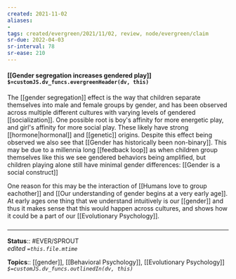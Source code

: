 ```yaml
---
created: 2021-11-02 
aliases:
- 
tags: created/evergreen/2021/11/02, review, node/evergreen/claim
sr-due: 2022-04-03
sr-interval: 78
sr-ease: 210
---
```


#### [[Gender segregation increases gendered play]] `$=customJS.dv_funcs.evergreenHeader(dv, this)`

The [[gender segregation]] effect is the way that children separate themselves into male and female groups by gender, and has been observed across multiple different cultures with varying levels of gendered [[socialization]]. One possible root is boy's affinity for more energetic play, and girl's affinity for more social play. These likely have strong [[hormone|hormonal]] and [[genetic]] origins. Despite this effect being observed we also see that [[Gender has historically been non-binary]]. This may be due to a millennia long [[feedback loop]] as when children group themselves like this we see gendered behaviors being amplified, but children playing alone still have minimal gender differences: [[Gender is a social construct]]

One reason for this may be the interaction of [[Humans love to group eachother]] and [[Our understanding of gender begins at a very early age]]. At early ages one thing that we understand intuitively is our [[gender]] and thus it makes sense that this would happen across cultures, and shows how it could be a part of our [[Evolutionary Psychology]].

### <hr class="footnote"/>

**Status**:: #EVER/SPROUT  
*edited `=this.file.mtime`*

**Topics**:: [[gender]], [[Behavioral Psychology]], [[Evolutionary Psychology]]
*`$=customJS.dv_funcs.outlinedIn(dv, this)`*
